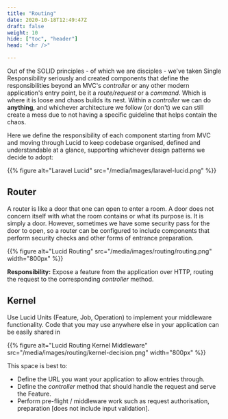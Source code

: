 ```yaml
---
title: "Routing"
date: 2020-10-18T12:49:47Z
draft: false
weight: 10
hide: ["toc", "header"]
head: "<hr />"

---
```


Out of the SOLID principles - of which we are disciples - we've taken Single Responsibility seriously and created components that define the responsibilities beyond an MVC's *controller* or any other modern application's entry point, be it a *route/request* or a *command*. Which is where it is loose and chaos builds its nest. Within a *controller* we can do **anything**, and whichever architecture we follow (or don't) we can still create a mess due to not having a specific guideline that helps contain the chaos.

Here we define the responsibility of each component starting from MVC and moving through Lucid to keep codebase organised, defined and understandable at a glance, supporting whichever design patterns we decide to adopt:

{{% figure alt="Laravel Lucid" src="/media/images/laravel-lucid.png" %}}

## Router

A router is like a door that one can open to enter a room. A door does not concern itself with what the room contains or what its purpose is. It is simply a door. However, sometimes we have some security pass for the door to open, so a router can be configured to include components that perform security checks and other forms of entrance preparation.

{{% figure alt="Lucid Routing" src="/media/images/routing/routing.png" width="800px" %}}

**Responsibility:** Expose a feature from the application over HTTP, routing the request to the corresponding *controller* method.

## Kernel

Use Lucid Units (Feature, Job, Operation) to implement your middleware functionality. Code that you may use anywhere else in your application can be easily shared in

{{% figure alt="Lucid Routing Kernel Middleware" src="/media/images/routing/kernel-decision.png" width="800px" %}}

This space is best to:

- Define the URL you want your application to allow entries through.
- Define the *controller* method that should handle the request and serve the Feature.
- Perform pre-flight / middleware work such as request authorisation, preparation [does not include input validation].
